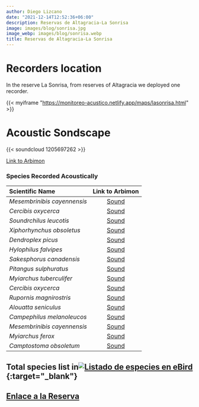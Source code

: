 ```yaml
---
author: Diego Lizcano
date: "2021-12-14T12:52:36+06:00"
description: Reservas de Altagracia-La Sonrisa
image: images/blog/sonrisa.jpg
image_webp: images/blog/sonrisa.webp
title: Reservas de Altagracia-La Sonrisa
---
```


# Recorders location


In the reserve La Sonrisa, from reserves of Altagracia we deployed one recorder.

{{< myiframe "https://monitoreo-acustico.netlify.app/maps/lasonrisa.html" >}}


# Acoustic Sondscape

{{< soundcloud 1205697262 >}}

[Link to Arbimon](https://arbimon.rfcx.org/project/destinos-awake/visualizer/rec/46870625)


### Species Recorded Acoustically


|__Scientific Name__| Link to Arbimon|
| :---        |     :----:   |
|_Mesembrinibis cayennensis_|	 	[Sound](	https://arbimon.rfcx.org/project/destinos-awake/visualizer/rec/43143516	)
|_Cercibis oxycerca_|	 	[Sound](	https://arbimon.rfcx.org/project/destinos-awake/visualizer/rec/43143407	)
|_Soundrchilus leucotis_|	 	[Sound](	https://arbimon.rfcx.org/project/destinos-awake/visualizer/rec/43143360	)
|_Xiphorhynchus obsoletus_|	 	[Sound](	https://arbimon.rfcx.org/project/destinos-awake/visualizer/rec/43143360	)
|_Dendroplex picus_|	 	[Sound](	https://arbimon.rfcx.org/project/destinos-awake/visualizer/rec/43143461	)
|_Hylophilus falvipes_|	 	[Sound](	https://arbimon.rfcx.org/project/destinos-awake/visualizer/rec/43143518	)
|_Sakesphorus canadensis_|	 	[Sound](	https://arbimon.rfcx.org/project/destinos-awake/visualizer/rec/43143389	)
|_Pitangus sulphuratus_|	 	[Sound](	https://arbimon.rfcx.org/project/destinos-awake/visualizer/rec/43143403	)
|_Myiarchus tuberculifer_|	 	[Sound](	https://arbimon.rfcx.org/project/destinos-awake/visualizer/rec/43143403	)
|_Cercibis oxycerca_|	 	[Sound](	https://arbimon.rfcx.org/project/destinos-awake/visualizer/rec/43143515	)
|_Rupornis magnirostris_|	 	[Sound](	https://arbimon.rfcx.org/project/destinos-awake/visualizer/rec/43143417	)
|_Alouatta seniculus_|	 	[Sound](	https://arbimon.rfcx.org/project/destinos-awake/visualizer/rec/43143636	)
|_Campephilus melanoleucos_|	 	[Sound](	https://arbimon.rfcx.org/project/destinos-awake/visualizer/rec/43143640	)
|_Mesembrinibis cayennensis_|	 	[Sound](	https://arbimon.rfcx.org/project/destinos-awake/visualizer/rec/43142925	)
|_Myiarchus ferox_|	 	[Sound](	https://arbimon.rfcx.org/project/destinos-awake/visualizer/rec/43142981	)
|_Camptostoma obsoletum_|	 	[Sound](	https://arbimon.rfcx.org/project/destinos-awake/visualizer/rec/43143039	)



## Total species list in[![Listado de especies en eBird](/images/blog/Logo_ebird.png "Reservas de Altagracia-La_Sonrisa")](https://ebird.org/colombia/checklist/S101601701){:target="_blank"}



## [Enlace a la Reserva](https://es-la.facebook.com/aicaaltagracia/)




